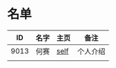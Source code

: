 
# 名单

|  ID    |  名字    |  主页    | 备注     |
| ---- | ---- | ---- | ---- |
|   9013   |   何赛   | [self](9013.md) | 个人介绍     |
|      |      |      |      |

